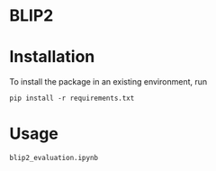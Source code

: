 # BLIP2

# Installation

To install the package in an existing environment, run
```
pip install -r requirements.txt
```

# Usage
```
blip2_evaluation.ipynb
```
